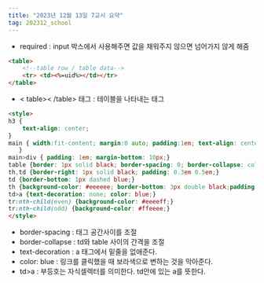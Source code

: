 ```yaml
---
title: "2023년 12월 13일 7교시 요약"
tag: 202312_school
---
```


- required : input 박스에서 사용해주면 값을 채워주지 않으면 넘어가지 않게 해줌



```html
<table> 
    <!--table row / table data-->
    <tr> <td><%=uid%></td></tr>
</table>
```
- < table>< /table> 태그 : 테이블을 나타내는 태그

```html
<style>
h3 {
	text-align: center;
}
main { width:fit-content; margin:0 auto; padding:1em; text-align: center;
   }
main>div { padding: 1em; margin-bottom: 10px;}
table {border: 1px solid black; border-spacing: 0; border-collapse: collapse; border-radius: 5px;}
th,td {border-right: 1px solid black; padding: 0.3em 0.5em;}
td {border-bottom: 1px dashed blue;}
th {background-color: #eeeeee; border-bottom: 3px double black;padding: 0.3em 0.5em;}
td>a {text-decoration: none; color: blue;}
tr:nth-child(even) {background-color: #eeeeff;}
tr:nth-child(odd) {background-color: #ffeeee;}
</style>
```

- border-spacing : 태그 공간사이를 조절
- border-collapse : td와 table 사이의 간격을 조절
- text-decoration : a 태그에서 밑줄을 없애준다.
- color: blue : 링크를 클릭했을 때 보라색으로 변하는 것을 막아준다.
- td>a : 부등호는 자식셀렉터를 의미한다. td안에 있는 a를 뜻한다.
